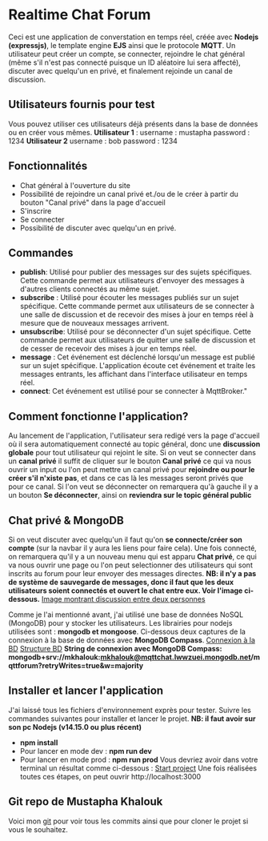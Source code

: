 # Realtime Chat Forum

Ceci est une application de converstation en temps réel, créée avec **Nodejs (expressjs)**, le template engine **EJS** ainsi que le protocole **MQTT**.
Un utilisateur peut créer un compte, se connecter, rejoindre le chat général (même s'il n'est pas connecté puisque un ID aléatoire lui sera affecté), discuter avec quelqu'un en privé, et finalement rejoinde un canal de discussion.

## Utilisateurs fournis pour test
Vous pouvez utiliser ces utilisateurs déjà présents dans la base de données ou en créer vous mêmes.
<b>Utilisateur 1</b> :
username : mustapha
password : 1234
<b>Utilisateur 2</b>
username : bob
password : 1234
## Fonctionnalités
- Chat général à l'ouverture du site
- Possibilité de rejoindre un canal privé et./ou de le créer à partir du bouton "Canal privé" dans la page d'accueil
- S'inscrire
- Se connecter
- Possibilité de discuter avec quelqu'un en privé.

## Commandes

- **publish**: Utilisé pour publier des messages sur des sujets spécifiques. Cette commande permet aux utilisateurs d'envoyer des messages à d'autres clients connectés au même sujet.
- **subscribe** : Utilisé pour écouter les messages publiés sur un sujet spécifique. Cette commande permet aux utilisateurs de se connecter à une salle de discussion et de recevoir des mises à jour en temps réel à mesure que de nouveaux messages arrivent.
- **unsubscribe**: Utilisé pour se déconnecter d'un sujet spécifique. Cette commande permet aux utilisateurs de quitter une salle de discussion et de cesser de recevoir des mises à jour en temps réel.
- **message** : Cet événement est déclenché lorsqu'un message est publié sur un sujet spécifique. L'application écoute cet événement et traite les messages entrants, les affichant dans l'interface utilisateur en temps réel.
- **connect**: Cet événement est utilisé pour se connecter à MqttBroker."


## Comment fonctionne l'application?
Au lancement de l'application, l'utilisateur sera redigé vers la page d'accueil où il sera automatiquement connecté au topic général, donc une **discussion globale** pour tout utilisateur qui rejoint le site. Si on veut se connecter dans un **canal privé** il suffit de cliquer sur le bouton **Canal privé** ce qui va nous ouvrir un input ou l'on peut mettre un canal privé pour **rejoindre ou pour le créer s'il n'xiste pas**, et dans ce cas là les messages seront privés que pour ce canal. Si l'on veut se déconnecter on remarquera qu'à gauche il y a un bouton **Se déconnecter**, ainsi on **reviendra sur le topic général public**

## Chat privé & MongoDB

Si on veut discuter avec quelqu'un il faut qu'on **se connecte/créer son compte** (sur la navbar il y aura les liens pour faire cela). Une fois connecté, on remarquera qu'il y a un nouveau menu qui est apparu **Chat privé**, ce qui va nous ouvrir une page ou l'on peut selectionner des utilisateurs qui sont inscrits au forum pour leur envoyer des messages directes.
**NB: il n'y a pas de système de sauvegarde de messages, donc il faut que les deux utilisateurs soient connectés et ouvert le chat entre eux. Voir l'image ci-dessous.**
[Image montrant discussion entre deux personnes](https://ibb.co/ZMs6skx)

Comme je l'ai mentionné avant, j'ai utilisé une base de données NoSQL (MongoDB) pour y stocker les utilisateurs. Les librairies pour nodejs utilisées sont : **mongodb et mongoose**. Ci-dessous deux captures de la connexion à la base de données avec **MongoDB Compass**.
[Connexion à la BD](https://ibb.co/b57yJyB) 
[Structure BD](https://ibb.co/Rph9m2d)
**String de connexion avec MongoDB Compass: mongodb+srv://mkhalouk:mkhalouk@mqttchat.lwwzuei.mongodb.net/mqttforum?retryWrites=true&w=majority**

## Installer et lancer l'application

J'ai laissé tous les fichiers d'environnement exprès pour tester.
Suivre les commandes suivantes pour installer et lancer le projet.
**NB: il faut avoir sur son pc Nodejs (v14.15.0 ou plus récent)**

- **npm install**
- Pour lancer en mode dev : **npm run dev**
- Pour lancer en mode prod : **npm run prod**
Vous devriez avoir dans votre terminal un résultat comme ci-dessous :
[Start project](https://ibb.co/k2nSNXR)
Une fois réalisées toutes ces étapes, on peut ouvrir http://localhost:3000 

## Git repo de Mustapha Khalouk
Voici mon [git](https://github.com/mkhalouk/forum_chat_mqtt) pour voir tous les commits ainsi que pour cloner le projet si vous le souhaitez.
